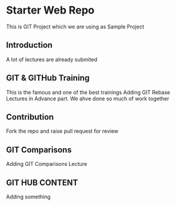 # Starter Web Repo

This is GIT Project which we are using as Sample Project 

## Introduction

A lot of lectures are already submited

## GIT & GITHub Training
This is the famous and one of the best trainings
Adding GIT Rebase Lectures in Advance part. We ahve done so much of work together

## Contribution
Fork the repo and raise pull request for review

## GIT Comparisons
Adding GIT Comparisons Lecture

## GIT HUB CONTENT
Adding something